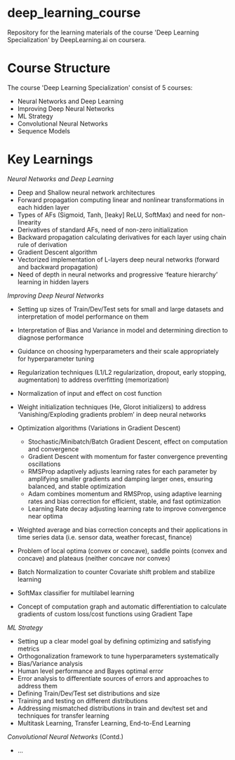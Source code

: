 # deep_learning_course
Repository for the learning materials of the course 'Deep Learning Specialization' by DeepLearning.ai on coursera.

# Course Structure

The course 'Deep Learning Specialization' consist of 5 courses:

- Neural Networks and Deep Learning
- Improving Deep Neural Networks
- ML Strategy
- Convolutional Neural Networks
- Sequence Models

# Key Learnings

*Neural Networks and Deep Learning*

- Deep and Shallow neural network architectures
- Forward propagation computing linear and nonlinear transformations in each hidden layer
- Types of AFs (Sigmoid, Tanh, [leaky] ReLU, SoftMax) and need for non-linearity
- Derivatives of standard AFs, need of non-zero initialization
- Backward propagation calculating derivatives for each layer using chain rule of derivation
- Gradient Descent algorithm
- Vectorized implementation of L-layers deep neural networks (forward and backward propagation)
- Need of depth in neural networks and progressive ‘feature hierarchy’ learning in hidden layers

*Improving Deep Neural Networks*

- Setting up sizes of Train/Dev/Test sets for small and large datasets and interpretation of model performance on them
- Interpretation of Bias and Variance in model and determining direction to diagnose performance
- Guidance on choosing hyperparameters and their scale appropriately for hyperparameter tuning 
- Regularization techniques (L1/L2 regularization, dropout, early stopping, augmentation) to address
overfitting (memorization)
- Normalization of input and effect on cost function
- Weight initialization techniques (He, Glorot initializers) to address ‘Vanishing/Exploding gradients problem’ in deep
neural networks
- Optimization algorithms (Variations in Gradient Descent)
  - Stochastic/Minibatch/Batch Gradient Descent, effect on computation and convergence
  - Gradient Descent with momentum for faster convergence preventing oscillations
  - RMSProp adaptively adjusts learning rates for each parameter by amplifying smaller gradients and damping larger 
  ones, ensuring balanced, and stable optimization
  - Adam combines momentum and RMSProp, using adaptive learning rates and bias correction for efficient, stable, and 
  fast optimization
  - Learning Rate decay adjusting learning rate to improve convergence near optima

- Weighted average and bias correction concepts and their applications in time series data (i.e. sensor data, weather
forecast, finance)
- Problem of local optima (convex or concave), saddle points (convex and concave) and plateaus (neither concave 
nor convex)
- Batch Normalization to counter Covariate shift problem and stabilize learning
- SoftMax classifier for multilabel learning
- Concept of computation graph and automatic differentiation to calculate gradients of custom loss/cost functions using
Gradient Tape

*ML Strategy*

- Setting up a clear model goal by defining optimizing and satisfying metrics
- Orthogonalization framework to tune hyperparameters systematically
- Bias/Variance analysis
- Human level performance and Bayes optimal error
- Error analysis to differentiate sources of errors and approaches to address them
- Defining Train/Dev/Test set distributions and size
- Training and testing on different distributions
- Addressing mismatched distributions in train and dev/test set and techniques for transfer learning
- Multitask Learning, Transfer Learning, End-to-End Learning

*Convolutional Neural Networks* (Contd.)

- ...

